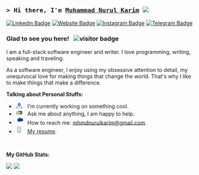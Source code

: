 ### <samp>&gt; Hi there, I'm <a href="https://mhmdnurulkarim.github.io" target="_blank">Muhammad Nurul Karim</a> <img src="https://media.giphy.com/media/hvRJCLFzcasrR4ia7z/giphy.gif" width="25"> </samp>

[![Linkedin Badge](https://img.shields.io/badge/-LinkedIn-0e76a8?style=flat-square&logo=Linkedin&logoColor=white)][Linkedin]
[![Website Badge](https://img.shields.io/badge/Website-3b5998?style=flat-square&logo=google-chrome&logoColor=white)][Website]
[![Instagram Badge](https://img.shields.io/badge/-Instagram-e4405f?style=flat-square&logo=Instagram&logoColor=white)][Instagram]
[![Telegram Badge](https://img.shields.io/badge/-Telegram-0088cc?style=flat-square&logo=Telegram&logoColor=white)][Telegram]

### Glad to see you here! &nbsp; ![visitor badge]([https://visitor-badge.glitch.me/badge?page_id=mhmdnurulkarim.Karim.2501&left_text=Visitors](https://visitor-badge.glitch.me/badge?page_id=MuhammadNurulKarim.mhmdnurulkarim&left_text=Visitors))

I am a full-stack software engineer and writer. I love programming, writing, speaking and traveling.

As a software engineer, I enjoy using my obsessive attention to detail, my unequivocal love for making things that change the world. That's why I like to make things that make a difference.

**Talking about Personal Stuffs:**

- <img src="https://github.com/mhmdnurulkarim/mhmdnurulkarim/blob/main/assets/developer.gif?raw=true" width="21" />&nbsp;&nbsp; I’m currently working on something cool.
- <img src="https://github.com/mhmdnurulkarim/mhmdnurulkarim/blob/main/assets/message.gif?raw=true" width="21" />&nbsp;&nbsp; Ask me about anything, I am happy to help.
- <img src="https://github.com/mhmdnurulkarim/mhmdnurulkarim/blob/main/assets/letterbox.gif?raw=true" width="21" />&nbsp;&nbsp; How to reach me: mhmdnurulkarim@gmail.com.
- <img src="https://github.com/mhmdnurulkarim/mhmdnurulkarim/blob/main/assets/doc.gif?raw=true" width="21" />&nbsp;&nbsp; [My resume][Resume].

</br>

**My GitHub Stats:**

<p>
  <img height="180em" src="https://github-readme-stats.vercel.app/api?username=mhmdnurulkarim&show_icons=true&hide_border=true&&count_private=true&include_all_commits=true" />
  <img height="180em" src="https://github-readme-stats.vercel.app/api/top-langs/?username=mhmdnurulkarim&exclude_repo=KNN-Image-Classification&show_icons=true&hide_border=true&layout=compact&langs_count=8"/>
</p>

[Linkedin]: https://linkedin.com/in/mhmdnurulkarim
[Website]: https://mhmdnurulkarim.github.io
[Instagram]: https://instagram.com/Karim.2501/
[Telegram]: https://t.me/mhmdnurulkarim
[Resume]: https://gkassym.netlify.app/Resume.pdf
